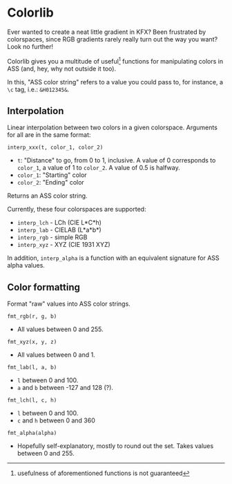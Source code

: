 # Colorlib

Ever wanted to create a neat little gradient in KFX? Been frustrated by colorspaces, since RGB gradients rarely really turn out the way you want? Look no further!

Colorlib gives you a multitude of useful[^1] functions for manipulating colors in ASS (and, hey, why not outside it too).

In this, "ASS color string" refers to a value you could pass to, for instance, a `\c` tag, i.e.: `&H012345&`.

## Interpolation

Linear interpolation between two colors in a given colorspace. Arguments for all are in the same format:

```interp_xxx(t, color_1, color_2)```

- `t`: "Distance" to go, from 0 to 1, inclusive. A value of 0 corresponds to `color_1`, a value of 1 to `color_2`. A value of 0.5 is halfway.
- `color_1`: "Starting" color
- `color_2`: "Ending" color

Returns an ASS color string.

Currently, these four colorspaces are supported:

- `interp_lch` - LCh (CIE L\*C\*h)
- `interp_lab` - CIELAB (L\*a\*b\*)
- `interp_rgb` - simple RGB
- `interp_xyz` - XYZ (CIE 1931 XYZ)

In addition, `interp_alpha` is a function with an equivalent signature for ASS alpha values.

## Color formatting

Format "raw" values into ASS color strings.

```fmt_rgb(r, g, b)```
- All values between 0 and 255.

```fmt_xyz(x, y, z)```
- All values between 0 and 1.

```fmt_lab(l, a, b)```
- `l` between 0 and 100.
- `a` and `b` between -127 and 128 (?).

```fmt_lch(l, c, h)```
- `l` between 0 and 100.
- `c` and `h` between 0 and 360

```fmt_alpha(alpha)```
- Hopefully self-explanatory, mostly to round out the set. Takes values between 0 and 255.

[^1]: usefulness of aforementioned functions is not guaranteed